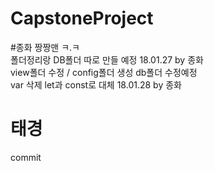 # CapstoneProject

#종화 짱짱맨 ㅋ.ㅋ  
폴더정리랑 DB폴더 따로 만들 예정 18.01.27 by 종화  
view폴더 수정 / config폴더 생성 db폴더 수정예정  
var 삭제 let과 const로 대체 18.01.28 by 종화

# 태경 
commit 
